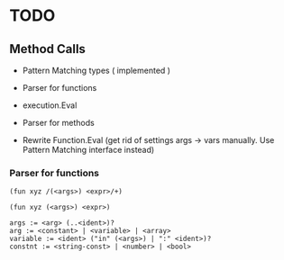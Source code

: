 # TODO

## Method Calls

- Pattern Matching types ( implemented )

- Parser for functions
- execution.Eval
- Parser for methods

- Rewrite Function.Eval (get rid of settings args -> vars manually. Use Pattern Matching interface instead)

### Parser for functions

    (fun xyz /(<args>) <expr>/+)

    (fun xyz (<args>) <expr>)

    args := <arg> (..<ident>)?
    arg := <constant> | <variable> | <array>
    variable := <ident> ("in" (<args>) | ":" <ident>)?
    constnt := <string-const> | <number> | <bool>



